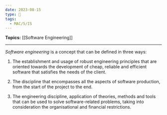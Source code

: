 ```yaml
---
date: 2023-08-15
type: 🧠
tags:
  - MAC/5/IS
---
```


**Topics:** [[Software Engineering]]

---

_Software engineering_ is a concept that can be defined in three ways:

1. The establishment and usage of robust engineering principles that are oriented towards the development of cheap, reliable and efficient software that satisfies the needs of the client.

2. The discipline that encompasses all the aspects of software production, from the start of the project to the end.

3. The engineering discipline, application of theories, methods and tools that can be used to solve software-related problems, taking into consideration the organisational and financial restrictions.
